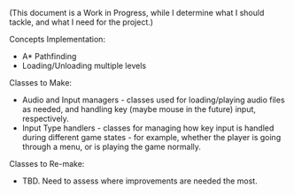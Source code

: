 (This document is a Work in Progress, while I determine what I should tackle, and what I need for the project.)

Concepts Implementation:
  - A* Pathfinding
  - Loading/Unloading multiple levels


Classes to Make:
  - Audio and Input managers - classes used for loading/playing audio files as needed, and handling key (maybe mouse in the future) input, respectively.
  - Input Type handlers - classes for managing how key input is handled during different game states - for example, whether the player is going through a menu, or is playing the game normally.


Classes to Re-make:
  - TBD. Need to assess where improvements are needed the most.
